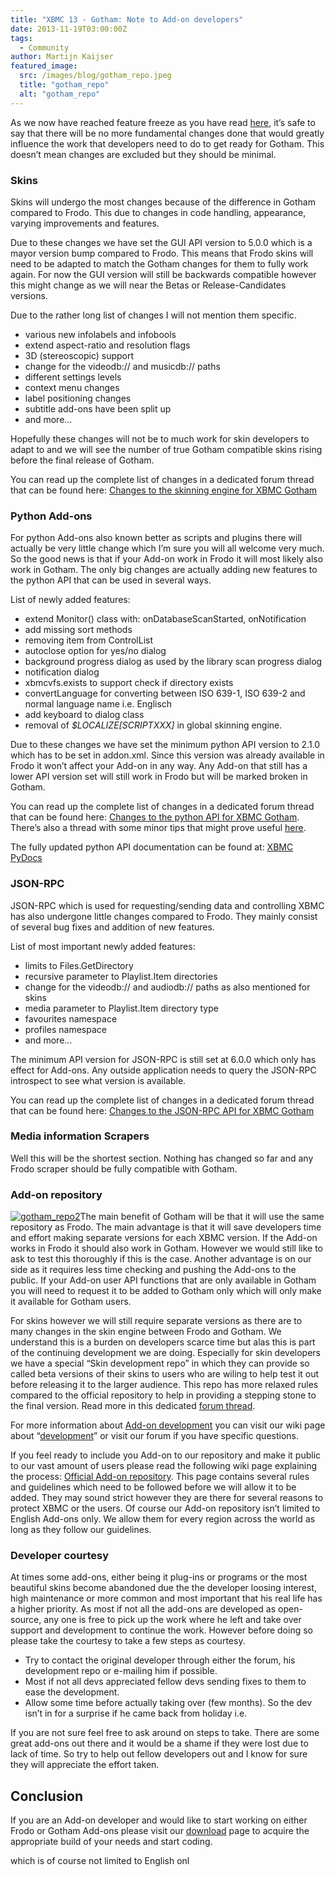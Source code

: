 ```yaml
---
title: "XBMC 13 - Gotham: Note to Add-on developers"
date: 2013-11-19T03:00:00Z
tags:
  - Community
author: Martijn Kaijser
featured_image:
  src: /images/blog/gotham_repo.jpeg
  title: "gotham_repo"
  alt: "gotham_repo"
---
```


As we now have reached feature freeze as you have read [here,](https://kodi.wiki/gotham-13-0-feature-freeze/) it’s safe to say that there will be no more fundamental changes done that would greatly influence the work that developers need to do to get ready for Gotham. This doesn’t mean changes are excluded but they should be minimal.

### Skins

Skins will undergo the most changes because of the difference in Gotham compared to Frodo. This due to changes in code handling, appearance, varying improvements and features.

Due to these changes we have set the GUI API version to 5.0.0 which is a mayor version bump compared to Frodo. This means that Frodo skins will need to be adapted to match the Gotham changes for them to fully work again. For now the GUI version will still be backwards compatible however this might change as we will near the Betas or Release-Candidates versions.

Due to the rather long list of changes I will not mention them specific.

- various new infolabels and infobools
- extend aspect-ratio and resolution flags
- 3D (stereoscopic) support
- change for the videodb:// and musicdb:// paths
- different settings levels
- context menu changes
- label positioning changes
- subtitle add-ons have been split up
- and more…

Hopefully these changes will not be to much work for skin developers to adapt to and we will see the number of true Gotham compatible skins rising before the final release of Gotham.

You can read up the complete list of changes in a dedicated forum thread that can be found here: [Changes to the skinning engine for XBMC Gotham](https://forum.kodi.tv/showthread.php?tid=158812)

### Python Add-ons

For python Add-ons also known better as scripts and plugins there will actually be very little change which I’m sure you will all welcome very much. So the good news is that if your Add-on work in Frodo it will most likely also work in Gotham. The only big changes are actually adding new features to the python API that can be used in several ways.

List of newly added features:

- extend Monitor() class with: onDatabaseScanStarted, onNotification
- add missing sort methods
- removing item from ControlList
- autoclose option for yes/no dialog
- background progress dialog as used by the library scan progress dialog
- notification dialog
- xbmcvfs.exists to support check if directory exists
- convertLanguage for converting between ISO 639-1, ISO 639-2 and normal language name i.e. Englisch
- add keyboard to dialog class
- removal of _$LOCALIZE[SCRIPTXXX]_ in global skinning engine.

Due to these changes we have set the minimum python API version to 2.1.0 which has to be set in addon.xml. Since this version was already available in Frodo it won’t affect your Add-on in any way. Any Add-on that still has a lower API version set will still work in Frodo but will be marked broken in Gotham.

You can read up the complete list of changes in a dedicated forum thread that can be found here: [Changes to the python API for XBMC Gotham](https://forum.kodi.tv/showthread.php?tid=173943). There’s also a thread with some minor tips that might prove useful [here](https://forum.kodi.tv/showthread.php?tid=173887).

The fully updated python API documentation can be found at: [XBMC PyDocs](http://mirrors.xbmc.org/docs/python-docs/)

### JSON-RPC

JSON-RPC which is used for requesting/sending data and controlling XBMC has also undergone little changes compared to Frodo. They mainly consist of several bug fixes and addition of new features.

List of most important newly added features:

- limits to Files.GetDirectory
- recursive parameter to Playlist.Item directories
- change for the videodb:// and audiodb:// paths as also mentioned for skins
- media parameter to Playlist.Item directory type
- favourites namespace
- profiles namespace
- and more…

The minimum API version for JSON-RPC is still set at 6.0.0 which only has effect for Add-ons. Any outside application needs to query the JSON-RPC introspect to see what version is available.

You can read up the complete list of changes in a dedicated forum thread that can be found here: [Changes to the JSON-RPC API for XBMC Gotham](https://forum.kodi.tv/showthread.php?tid=98551&pid=1358657)

### Media information Scrapers

Well this will be the shortest section. Nothing has changed so far and any Frodo scraper should be fully compatible with Gotham.

### Add-on repository

[![gotham_repo2](/images/blog/gotham_repo2-300x186.jpeg)](/images/blog/gotham_repo2.jpeg)The main benefit of Gotham will be that it will use the same repository as Frodo. The main advantage is that it will save developers time and effort making separate versions for each XBMC version. If the Add-on works in Frodo it should also work in Gotham. However we would still like to ask to test this thoroughly if this is the case. Another advantage is on our side as it requires less time checking and pushing the Add-ons to the public. If your Add-on user API functions that are only available in Gotham you will need to request it to be added to Gotham only which will only make it available for Gotham users.

For skins however we will still require separate versions as there are to many changes in the skin engine between Frodo and Gotham. We understand this is a burden on developers scarce time but alas this is part of the continuing development we are doing. Especially for skin developers we have a special “Skin development repo” in which they can provide so called beta versions of their skins to users who are wiling to help test it out before releasing it to the larger audience. This repo has more relaxed rules compared to the official repository to help in providing a stepping stone to the final version. Read more in this dedicated [forum thread](https://forum.kodi.tv/showthread.php?tid=159372).

For more information about [Add-on development](https://kodi.wiki/view/Development) you can visit our wiki page about “[development](https://kodi.wiki/view/Development)” or visit our forum if you have specific questions.

If you feel ready to include you Add-on to our repository and make it public to our vast amount of users please read the following wiki page explaining the process: [Official Add-on repository](https://kodi.wiki/view/Official_add-on_repository). This page contains several rules and guidelines which need to be followed before we will allow it to be added. They may sound strict however they are there for several reasons to protect XBMC or the users. Of course our Add-on repository isn’t limited to English Add-ons only. We allow them for every region across the world as long as they follow our guidelines.

### Developer courtesy

At times some add-ons, either being it plug-ins or programs or the most beautiful skins become abandoned due the the developer loosing interest, high maintenance or more common and most important that his real life has a higher priority. As most if not all the add-ons are developed as open-source, any one is free to pick up the work where he left and take over support and development to continue the work. However before doing so please take the courtesy to take a few steps as courtesy.

- Try to contact the original developer through either the forum, his development repo or e-mailing him if possible.
- Most if not all devs appreciated fellow devs sending fixes to them to ease the development.
- Allow some time before actually taking over (few months). So the dev isn’t in for a surprise if he came back from holiday i.e.

If you are not sure feel free to ask around on steps to take. There are some great add-ons out there and it would be a shame if they were lost due to lack of time. So try to help out fellow developers out and I know for sure they will appreciate the effort taken.

## Conclusion

If you are an Add-on developer and would like to start working on either Frodo or Gotham Add-ons please visit our [download](https://kodi.wiki/download/) page to acquire the appropriate build of your needs and start coding.

which is of course not limited to English onl
